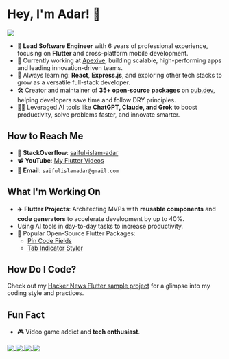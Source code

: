 # Hey, I'm Adar! 👋
![](https://komarev.com/ghpvc/?username=adar2378e&color=blue)
- 🔗 **Lead Software Engineer** with 6 years of professional experience, focusing on **Flutter** and cross-platform mobile development.
- 🔧 Currently working at [Apexive](https://github.com/djangoflow), building scalable, high-performing apps and leading innovation-driven teams.
- 🌱 Always learning: **React**, **Express.js**, and exploring other tech stacks to grow as a versatile full-stack developer.
- 🛠️ Creator and maintainer of **35+ open-source packages** on [pub.dev](https://pub.dev/), helping developers save time and follow DRY principles.
- 👨‍🎓 Leveraged AI tools like **ChatGPT, Claude, and Grok** to boost productivity, solve problems faster, and innovate smarter.

## How to Reach Me

- 🔗 **StackOverflow**: [saiful-islam-adar](https://stackoverflow.com/users/4158349/saiful-islam-adar)
- 📽️ **YouTube**: [My Flutter Videos](https://www.youtube.com/watch?v=p97wuh1J6Fc&list=PLSzAduAyNr2VcGPTWgZ2xkQt18EQOFb-f)
- 📧 **Email**: `saifulislamadar@gmail.com`

## What I'm Working On

- ✈️ **Flutter Projects**: Architecting MVPs with **reusable components** and **code generators** to accelerate development by up to 40%.
- Using AI tools in day-to-day tasks to increase productivity.
- 🌟 Popular Open-Source Flutter Packages:
  - [Pin Code Fields](https://github.com/adar2378/pin_code_fields)
  - [Tab Indicator Styler](https://github.com/adar2378/tab_indicator_styler)

## How Do I Code?

Check out my [Hacker News Flutter sample project](https://github.com/adar2378/hacker_news) for a glimpse into my coding style and practices.

## Fun Fact

- 🎮 Video game addict and **tech enthusiast**.

<a href="https://github.com/adar2378?tab=repositories">
  <img align="center" src="https://github-readme-stats.anuraghazra1.vercel.app/api/top-langs/?username=adar2378&theme=light&hide_langs_below=0&title_color=000" />
</a>

<a href="https://github.com/adar2378">
  <img align="center" src="https://github-readme-stats.anuraghazra1.vercel.app/api?username=adar2378&show_icons=false&theme=light&line_height=40&title_color=7221ff&count_private=true" />
</a>

<a href="https://github.com/adar2378/pin_code_fields">
  <img align="center" src="https://github-readme-stats.anuraghazra1.vercel.app/api/pin/?username=adar2378&repo=pin_code_fields&theme=light&title_color=0084ff" />
</a>

<a href="https://github.com/adar2378/tab_indicator_styler">
  <img align="center" src="https://github-readme-stats.anuraghazra1.vercel.app/api/pin/?username=adar2378&repo=tab_indicator_styler&theme=light&title_color=0084ff" />
</a>
